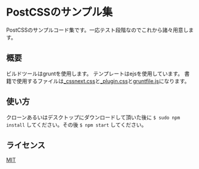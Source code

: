 PostCSSのサンプル集
====

PostCSSのサンプルコード集です。一応テスト段階なのでこれから諸々用意します。

## 概要
ビルドツールはgruntを使用します。 テンプレートはejsを使用しています。
書籍で使用するファイルは[_cssnext.css](https://github.com/takahiro-saeki/PostCSS-samples/blob/master/css/common/_cssnext.css)と[_plugin.css](https://github.com/takahiro-saeki/PostCSS-samples/blob/master/css/common/_plugin.css)と[gruntfile.js](https://github.com/takahiro-saeki/PostCSS-samples/blob/master/Gruntfile.js)になります。

## 使い方
クローンあるいはデスクトップにダウンロードして頂いた後に
`$ sudo npm install`
してください。その後
`$ npm start`
してください。



## ライセンス

[MIT](https://github.com/tcnksm/tool/blob/master/LICENCE)
